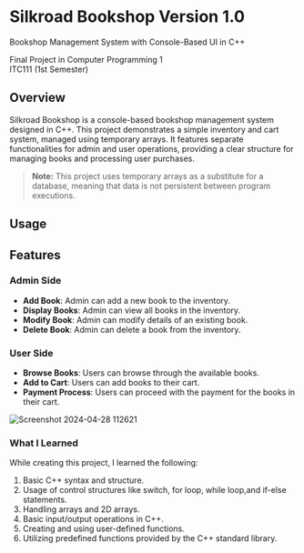 # Silkroad Bookshop Version 1.0

Bookshop Management System with Console-Based UI in C++

Final Project in Computer Programming 1  
ITC111 (1st Semester)

## Overview

Silkroad Bookshop is a console-based bookshop management system designed in C++. This project demonstrates a simple inventory and cart system, managed using temporary arrays. It features separate functionalities for admin and user operations, providing a clear structure for managing books and processing user purchases.

> **Note:** This project uses temporary arrays as a substitute for a database, meaning that data is not persistent between program executions.

## Usage

## Features

### Admin Side
- **Add Book**: Admin can add a new book to the inventory.
- **Display Books**: Admin can view all books in the inventory.
- **Modify Book**: Admin can modify details of an existing book.
- **Delete Book**: Admin can delete a book from the inventory.

### User Side
- **Browse Books**: Users can browse through the available books.
- **Add to Cart**: Users can add books to their cart.
- **Payment Process**: Users can proceed with the payment for the books in their cart.


![Screenshot 2024-04-28 112621](https://github.com/Frxncz/Silkroad_Bookshop-Management-System/assets/148550609/f71d09c8-5905-46bc-81c6-416fc2130f1f)


### What I Learned

While creating this project, I learned the following:

1. Basic C++ syntax and structure.
2. Usage of control structures like switch, for loop, while loop,and if-else statements.
3. Handling arrays and 2D arrays.
4. Basic input/output operations in C++.
5. Creating and using user-defined functions.
6. Utilizing predefined functions provided by the C++ standard library.
